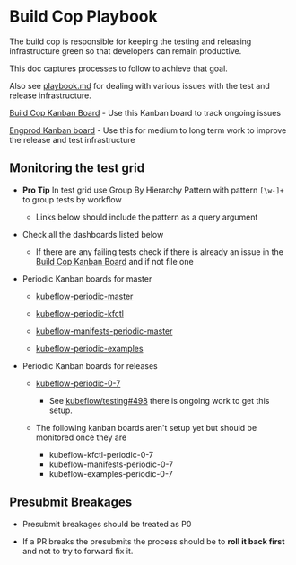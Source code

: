 # Build Cop Playbook

The build cop is responsible for keeping the testing and releasing infrastructure green
so that developers can remain productive.

This doc captures processes to follow to achieve that goal.

Also see [playbook.md](playbook.md) for dealing with various issues
with the test and release infrastructure.


[Build Cop Kanban Board](https://github.com/orgs/kubeflow/projects/35) - Use this
Kanban board to track ongoing issues

[Engprod Kanban board](https://github.com/orgs/kubeflow/projects/13) - Use this for medium to long term
  work to improve the release and test infrastructure

## Monitoring the test grid

* **Pro Tip** In test grid use Group By Hierarchy Pattern with pattern `[\w-]+` to group tests by workflow

  * Links below should include the pattern as a query argument


* Check all the dashboards listed below

  * If there are any failing tests check if there is already an issue in the [Build Cop Kanban Board](https://github.com/orgs/kubeflow/projects/35?add_cards_query=is%3Aopen) and if not file one


* Periodic Kanban boards for master

  * [kubeflow-periodic-master](https://k8s-testgrid.appspot.com/sig-big-data#kubeflow-periodic-master&group-by-hierarchy-pattern=%5B%5Cw-%5D%2B)

  * [kubeflow-periodic-kfctl](https://k8s-testgrid.appspot.com/sig-big-data#kubeflow-periodic-kfctl&group-by-hierarchy-pattern=%5B%5Cw-%5D%2B)

  * [kubeflow-manifests-periodic-master](https://k8s-testgrid.appspot.com/sig-big-data#kubeflow-manifests-periodic-master&group-by-hierarchy-pattern=%5B%5Cw-%5D%2B)

  * [kubeflow-periodic-examples](https://k8s-testgrid.appspot.com/sig-big-data#kubeflow-periodic-examples&group-by-hierarchy-pattern=%5B%5Cw-%5D%2B)

* Periodic Kanban boards for releases
   
  * [kubeflow-periodic-0-7](https://k8s-testgrid.appspot.com/sig-big-data#kubeflow-periodic-0-7&group-by-hierarchy-pattern=%5B%5Cw-%5D%2B)

     * See [kubeflow/testing#498](https://github.com/kubeflow/testing/issues/498) there is ongoing work
       to get this setup.

  * The following kanban boards aren't setup yet but should be monitored once they are

    * kubeflow-kfctl-periodic-0-7
    * kubeflow-manifests-periodic-0-7
    * kubeflow-examples-periodic-0-7
 
## Presubmit Breakages

* Presubmit breakages should be treated as P0

* If a PR breaks the presubmits the process should be to **roll it back first** and not to try to forward fix it.